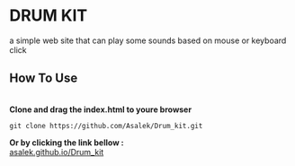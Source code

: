<h1>DRUM KIT</h1>
a simple web site that can play some sounds based on mouse or keyboard click

<h2>How To Use</h2>
<br>
<strong>Clone and drag the index.html to youre browser</strong>
<br>

```
git clone https://github.com/Asalek/Drum_kit.git
````


<strong>Or by clicking the link bellow :</strong>
<br>
<a href="https://asalek.github.io/Drum_kit">asalek.github.io/Drum_kit</a>
